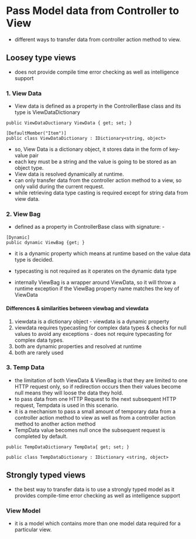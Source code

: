 # Pass Model data from Controller to View
- different ways to transfer data from controller action method to view.

## Loosey type views
- does not provide compile time error checking as well as intelligence support

### 1. View Data
- View data is defined as a property in the ControllerBase class and its type is ViewDataDictionary
```
public ViewDataDuctionary ViewData { get; set; }

[DefaultMember("Item")]
public class ViewDataDictionary : IDictionary<string, object>
```
-  so, View Data is a dictionary object, it stores data in the form of key-value pair
-  each key must be a string and the value is going to be stored as an object type.
- View data is resolved dynamically at runtime.
- can only transfer data from the controller action method to a view, so only valid during the current request.
- while retrieving data type casting is required except for string data from view data.

### 2. View Bag
- defined as a property in ControllerBase class with signature: -
```
[Dynamic]
public dynamic ViewBag {get; }
```
- it is a dynamic property  which means at runtime based on the value data type is decided.
- typecasting is not required as it operates on the dynamic data type

- internally ViewBag is a wrapper around ViewData, so it will throw a runtime exception if the ViewBag property name matches the key of ViewData

#### Differences & similarities between viewbag and viewdata
1. viewdata is a dictionary object - viewdata is a dynamic property
2. viewdata requires typecasting for complex data types & checks for null values to avoid any exceptions - does not require typecasting for complex data types.
3. both are dynamic properties and resolved at runtime
4. both are rarely used

### 3. Temp Data
- the limitation of both ViewData & ViewBag is that they are limited to one HTTP request only, so if redirection occurs then their values become null means they will loose the data they hold.
- to pass data from one HTTP Request to the next subsequent HTTP request, Tempdata is used in this scenario.
- it is a mechanism to pass a small amount of temporary data from a controller action method to view as well as from a controller action method to another action method
- TempData value becomes null once the subsequent request is completed by default.
```
public TempDataDictionary TempData{ get; set; }

public class TempDataDictionary : IDictionary <string, object>
```

## Strongly typed views
- the best way to transfer data is to use a strongly typed model as it provides compile-time error checking as well as intelligence support

### View Model
- it is a model which contains more than one model data required for a particular view.
